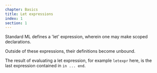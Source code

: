 ```yaml
---
chapter: Basics
title: Let expressions
index: 1
section: 1
---
```


Standard ML defines a 'let' expression, wherein one may make scoped declarations. 

Outside of these expressions, their definitions become unbound.

The result of evaluating a let expression, for example `letexpr` here, is the last expression contained in `in ... end`.